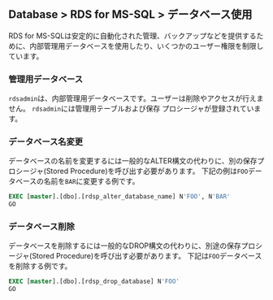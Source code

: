 ## Database > RDS for MS-SQL > データベース使用

RDS for MS-SQLは安定的に自動化された管理、バックアップなどを提供するために、内部管理用データベースを使用したり、いくつかのユーザー権限を制限しています。

### 管理用データベース

`rdsadmin`は、内部管理用データベースです。ユーザーは削除やアクセスが行えません。
`rdsadmin`には管理用テーブルおよび保存 プロシージャが登録されています。

### データベース名変更

データベースの名前を変更するには一般的なALTER構文の代わりに、別の保存プロシージャ(Stored Procedure)を呼び出す必要があります。
下記の例は`FOO`データベースの名前を`BAR`に変更する例です。

```sql
EXEC [master].[dbo].[rdsp_alter_database_name] N'FOO', N'BAR'
GO
```

### データベース削除

データベースを削除するには一般的なDROP構文の代わりに、別途の保存プロシージャ(Stored Procedure)を呼び出す必要があります。
下記は`FOO`データベースを削除する例です。

```sql
EXEC [master].[dbo].[rdsp_drop_database] N'FOO'
GO
```
